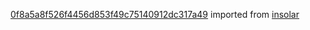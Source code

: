 [0f8a5a8f526f4456d853f49c75140912dc317a49](https://github.com/insolar/insolar/commit/0f8a5a8f526f4456d853f49c75140912dc317a49) imported from [insolar](https://github.com/insolar/insolar)
